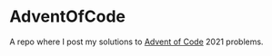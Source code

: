 # AdventOfCode

A repo where I post my solutions to [Advent of Code](https://adventofcode.com/) 2021 problems.
